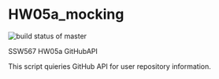 # HW05a_mocking
![build status of master](https://app.travis-ci.com/RK-ops/GithubAPI567.svg?branch=main)

SSW567 
HW05a
GitHubAPI

This script quieries GitHub API for user repository information.
